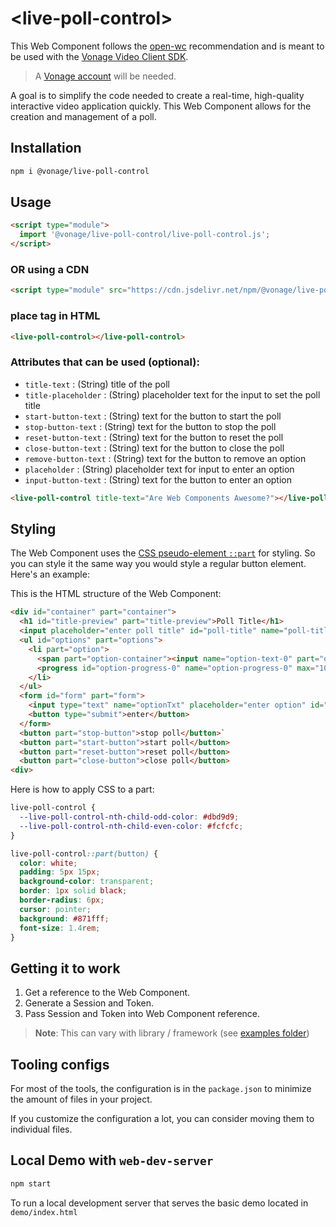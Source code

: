 # \<live-poll-control>

This Web Component follows the [open-wc](https://github.com/open-wc/open-wc) recommendation and is meant to be used with the [Vonage Video Client SDK](https://developer.vonage.com/en/video/client-sdks/web/overview).

> A [Vonage account](https://ui.idp.vonage.com/ui/auth/registration) will be needed.

A goal is to simplify the code needed to create a real-time, high-quality interactive video application quickly. This Web Component allows for the creation and management of a poll.

## Installation

```bash
npm i @vonage/live-poll-control
```

## Usage

```html
<script type="module">
  import '@vonage/live-poll-control/live-poll-control.js';
</script>
```

### OR using a CDN
```html
<script type="module" src="https://cdn.jsdelivr.net/npm/@vonage/live-poll-control@latest/live-poll-control.js/+esm"></script>

```

### place tag in HTML

```html
<live-poll-control></live-poll-control>
```

### Attributes that can be used (optional):

- `title-text` : (String) title of the poll
- `title-placeholder` : (String) placeholder text for the input to set the poll title
- `start-button-text` : (String) text for the button to start the poll
- `stop-button-text` : (String) text for the button to stop the poll
- `reset-button-text` : (String) text for the button to reset the poll
- `close-button-text` : (String) text for the button to close the poll
- `remove-button-text` : (String) text for the button to remove an option
- `placeholder` : (String) placeholder text for input to enter an option
- `input-button-text` : (String) text for the button to enter an option

```html
<live-poll-control title-text="Are Web Components Awesome?"></live-poll-control>
```

## Styling

The Web Component uses the [CSS pseudo-element `::part`](https://developer.mozilla.org/en-US/docs/Web/CSS/::part) for styling. So you can style it the same way you would style a regular button element. Here's an example:

This is the HTML structure of the Web Component:

```html
<div id="container" part="container">
  <h1 id="title-preview" part="title-preview">Poll Title</h1>
  <input placeholder="enter poll title" id="poll-title" name="poll-title-input" part="title-input"></input>
  <ul id="options" part="options">
    <li part="option">
      <span part="option-container"><input name="option-text-0" part="option-input"></input><button part="remove-button">remove</button></span>
      <progress id="option-progress-0" name="option-progress-0" max="100" part="option-progress">70%</progress><output name="option-result-0" for="option-progress-0" part="option-output">7</output>
    </li>
  </ul>
  <form id="form" part="form">
    <input type="text" name="optionTxt" placeholder="enter option" id="optionTxt" part="input"></input>
    <button type="submit">enter</button>
  </form>
  <button part="stop-button">stop poll</button>`
  <button part="start-button">start poll</button>          
  <button part="reset-button">reset poll</button>
  <button part="close-button">close poll</button>
<div>
```

Here is how to apply CSS to a part:
```css
live-poll-control {
  --live-poll-control-nth-child-odd-color: #dbd9d9;
  --live-poll-control-nth-child-even-color: #fcfcfc;
}

live-poll-control::part(button) {
  color: white;
  padding: 5px 15px;
  background-color: transparent;
  border: 1px solid black;
  border-radius: 6px;
  cursor: pointer;
  background: #871fff;
  font-size: 1.4rem;
}
```

## Getting it to work

1. Get a reference to the Web Component.
2. Generate a Session and Token.
3. Pass Session and Token into Web Component reference.

>**Note**: This can vary with library / framework (see [examples folder](../examples))

## Tooling configs

For most of the tools, the configuration is in the `package.json` to minimize the amount of files in your project.

If you customize the configuration a lot, you can consider moving them to individual files.

## Local Demo with `web-dev-server`

```bash
npm start
```

To run a local development server that serves the basic demo located in `demo/index.html`
